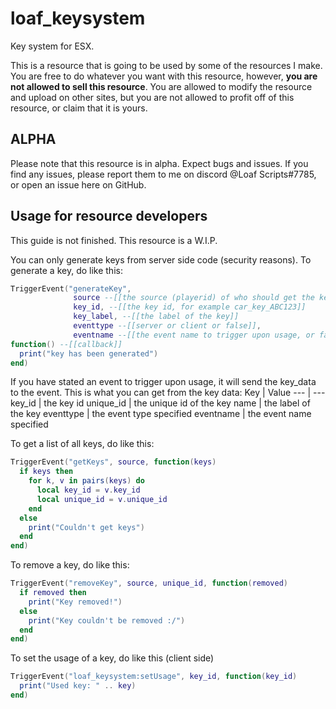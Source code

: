 # loaf_keysystem
Key system for ESX. 

This is a resource that is going to be used by some of the resources I make.
You are free to do whatever you want with this resource, however, **you are not allowed to sell this resource**. You are allowed to modify the resource and upload on other sites, but you are not allowed to profit off of this resource, or claim that it is yours.

## ALPHA
Please note that this resource is in alpha. Expect bugs and issues. 
If you find any issues, please report them to me on discord @Loaf Scripts#7785, or open an issue here on GitHub.

## Usage for resource developers
This guide is not finished. This resource is a W.I.P.

You can only generate keys from server side code (security reasons). To generate a key, do like this:
```lua
TriggerEvent("generateKey", 
              source --[[the source (playerid) of who should get the key]], 
              key_id, --[[the key id, for example car_key_ABC123]]
              key_label, --[[the label of the key]]
              eventtype --[[server or client or false]], 
              eventname --[[the event name to trigger upon usage, or false]], 
function() --[[callback]]
  print("key has been generated")
end)
```
If you have stated an event to trigger upon usage, it will send the key_data to the event. This is what you can get from the key data:
Key | Value
--- | ---
key_id | the key id
unique_id | the unique id of the key
name | the label of the key
eventtype | the event type specified
eventname | the event name specified

To get a list of all keys, do like this:
```lua
TriggerEvent("getKeys", source, function(keys)
  if keys then
    for k, v in pairs(keys) do
      local key_id = v.key_id
      local unique_id = v.unique_id
    end
  else
    print("Couldn't get keys")
  end
end)
```

To remove a key, do like this:
```lua
TriggerEvent("removeKey", source, unique_id, function(removed)
  if removed then
    print("Key removed!")
  else
    print("Key couldn't be removed :/")
  end
end)
```

To set the usage of a key, do like this (client side)
```lua
TriggerEvent("loaf_keysystem:setUsage", key_id, function(key_id)
  print("Used key: " .. key)
end)
```
